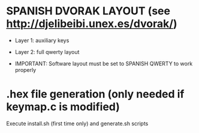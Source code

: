 # SPANISH DVORAK LAYOUT (see http://djelibeibi.unex.es/dvorak/)
 * Layer 1: auxiliary keys
 * Layer 2: full qwerty layout

 * IMPORTANT: Software layout must be set to SPANISH QWERTY to work properly

# .hex file generation (only needed if keymap.c is modified)
Execute install.sh (first time only) and generate.sh scripts
